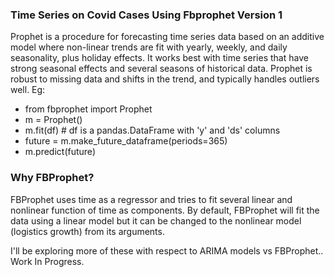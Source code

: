 ### Time Series on Covid Cases Using Fbprophet Version 1
Prophet is a procedure for forecasting time series data based on an additive model where non-linear trends are fit with yearly, weekly, and daily seasonality, plus holiday effects. It works best with time series that have strong seasonal effects and several seasons of historical data. Prophet is robust to missing data and shifts in the trend, and typically handles outliers well.
Eg:
- from fbprophet import Prophet
- m = Prophet()
- m.fit(df)  # df is a pandas.DataFrame with 'y' and 'ds' columns
- future = m.make_future_dataframe(periods=365)
- m.predict(future)

### Why FBProphet?
FBProphet uses time as a regressor and tries to fit several linear and nonlinear function of time as components. By default, FBProphet will fit the data using a linear model but it can be changed to the nonlinear model (logistics growth) from its arguments.

I'll be exploring more of these with respect to ARIMA models vs FBProphet..
Work In Progress.
